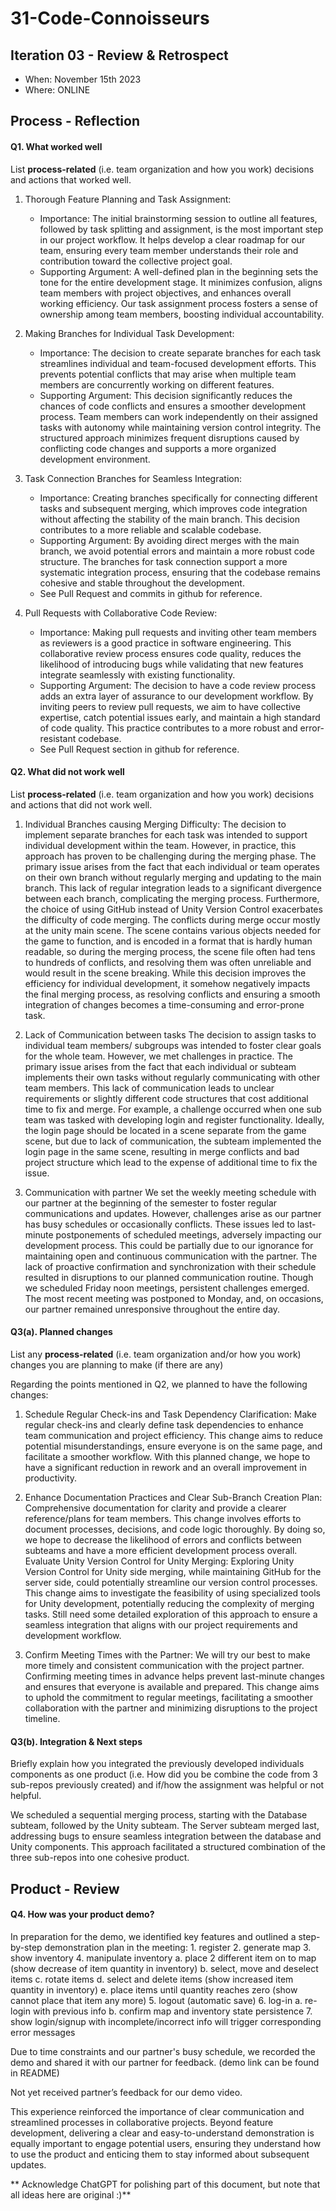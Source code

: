 
# 31-Code-Connoisseurs


## Iteration 03 - Review & Retrospect

 * When:  November 15th 2023
 * Where: ONLINE

## Process - Reflection


#### Q1. What worked well

List **process-related** (i.e. team organization and how you work) decisions and actions that worked well.

1. Thorough Feature Planning and Task Assignment:
   - Importance: The initial brainstorming session to outline all features, followed by task splitting and assignment, is the most important step in our project workflow. It helps develop a clear roadmap for our team, ensuring every team member understands their role and contribution toward the collective project goal.
   - Supporting Argument: A well-defined plan in the beginning sets the tone for the entire development stage. It minimizes confusion, aligns team members with project objectives, and enhances overall working efficiency. Our task assignment process fosters a sense of ownership among team members, boosting individual accountability.


2. Making Branches for Individual Task Development:
   - Importance: The decision to create separate branches for each task streamlines individual and team-focused development efforts. This prevents potential conflicts that may arise when multiple team members are concurrently working on different features.
   - Supporting Argument: This decision significantly reduces the chances of code conflicts and ensures a smoother development process. Team members can work independently on their assigned tasks with autonomy while maintaining version control integrity. The structured approach minimizes frequent disruptions caused by conflicting code changes and supports a more organized development environment.


3. Task Connection Branches for Seamless Integration:
   - Importance: Creating branches specifically for connecting different tasks and subsequent merging, which improves code integration without affecting the stability of the main branch. This decision contributes to a more reliable and scalable codebase.
   - Supporting Argument: By avoiding direct merges with the main branch, we avoid potential errors and maintain a more robust code structure. The branches for task connection support a more systematic integration process, ensuring that the codebase remains cohesive and stable throughout the development.
   - See Pull Request and commits in github for reference.

4. Pull Requests with Collaborative Code Review:
   - Importance: Making pull requests and inviting other team members as reviewers is a good practice in software engineering. This collaborative review process ensures code quality, reduces the likelihood of introducing bugs while validating that new features integrate seamlessly with existing functionality.
   - Supporting Argument: The decision to have a code review process adds an extra layer of assurance to our development workflow. By inviting peers to review pull requests, we aim to have collective expertise, catch potential issues early, and maintain a high standard of code quality. This practice contributes to a more robust and error-resistant codebase.
   - See Pull Request section in github for reference.


#### Q2. What did not work well

List **process-related** (i.e. team organization and how you work) decisions and actions that did not work well.

1. Individual Branches causing Merging Difficulty:
The decision to implement separate branches for each task was intended to support individual development within the team. However, in practice, this approach has proven to be challenging during the merging phase. The primary issue arises from the fact that each individual or team operates on their own branch without regularly merging and updating to the main branch. This lack of regular integration leads to a significant divergence between each branch, complicating the merging process.
Furthermore, the choice of using GitHub instead of Unity Version Control exacerbates the difficulty of code merging. The conflicts during merge occur mostly at the unity main scene. The scene contains various objects needed for the game to function, and is encoded in a format that is hardly human readable, so during the merging process, the scene file often had tens to hundreds of conflicts, and resolving them was often unreliable and would result in the scene breaking.
While this decision improves the efficiency for individual development, it somehow negatively impacts the final merging process, as resolving conflicts and ensuring a smooth integration of changes becomes a time-consuming and error-prone task. 

2. Lack of Communication between tasks
The decision to assign tasks to individual team members/ subgroups was intended to foster clear goals for the whole team. However, we met challenges in practice. The primary issue arises from the fact that each individual or subteam implements their own tasks without regularly communicating with other team members. This lack of communication leads to unclear requirements or slightly different code structures that cost additional time to fix and merge.
For example, a challenge occurred when one sub team was tasked with developing login and register functionality. Ideally, the login page should be located in a scene separate from the game scene, but due to lack of communication, the subteam implemented the login page in the same scene, resulting in merge conflicts and bad project structure which lead to the expense of additional time to fix the issue.


3. Communication with partner
We set the weekly meeting schedule with our partner at the beginning of the semester to foster regular communications and updates. However, challenges arise as our partner has busy schedules or occasionally conflicts. These issues led to last-minute postponements of scheduled meetings, adversely impacting our development process.
This could be partially due to our ignorance for maintaining open and continuous communication with the partner. The lack of proactive confirmation and synchronization with their schedule resulted in disruptions to our planned communication routine. Though we scheduled Friday noon meetings, persistent challenges emerged. The most recent meeting was postponed to Monday, and, on occasions, our partner remained unresponsive throughout the entire day.



#### Q3(a). Planned changes

List any **process-related** (i.e. team organization and/or how you work) changes you are planning to make (if there are any)

Regarding the points mentioned in Q2, we planned to have the following changes:
1. Schedule Regular Check-ins and Task Dependency Clarification:
Make regular check-ins and clearly define task dependencies to enhance team communication and project efficiency. This change aims to reduce potential misunderstandings, ensure everyone is on the same page, and facilitate a smoother workflow. With this planned change, we hope to have a significant reduction in rework and an overall improvement in productivity.

2. Enhance Documentation Practices and Clear Sub-Branch Creation Plan:
Comprehensive documentation for clarity and provide a clearer reference/plans for team members. This change involves efforts to document processes, decisions, and code logic thoroughly. By doing so, we hope to decrease the likelihood of errors and conflicts between subteams and have a more efficient development process overall.
Evaluate Unity Version Control for Unity Merging:
Exploring Unity Version Control for Unity side merging, while maintaining GitHub for the server side, could potentially streamline our version control processes. This change aims to investigate the feasibility of using specialized tools for Unity development, potentially reducing the complexity of merging tasks. Still need some detailed exploration of this approach to ensure a seamless integration that aligns with our project requirements and development workflow.

3. Confirm Meeting Times with the Partner:
We will try our best to make more timely and consistent communication with the project partner. Confirming meeting times in advance helps prevent last-minute changes and ensures that everyone is available and prepared. This change aims to uphold the commitment to regular meetings, facilitating a smoother collaboration with the partner and minimizing disruptions to the project timeline.

#### Q3(b). Integration & Next steps
Briefly explain how you integrated the previously developed individuals components as one product (i.e. How did you be combine the code from 3 sub-repos previously created) and if/how the assignment was helpful or not helpful.

We scheduled a sequential merging process, starting with the Database subteam, followed by the Unity subteam. The Server subteam merged last, addressing bugs to ensure seamless integration between the database and Unity components. This approach facilitated a structured combination of the three sub-repos into one cohesive product.

## Product - Review

#### Q4. How was your product demo?
  In preparation for the demo, we identified key features and outlined a step-by-step demonstration plan in the meeting: 
    1. register
    2. generate map
    3. show inventory
    4. manipulate inventory
        a. place 2 different item on to map (show decrease of item quantity in inventory)
        b. select, move and deselect items
        c. rotate items
        d. select and delete items (show increased item quantity in inventory)
        e. place items until quantity reaches zero (show cannot place that  item any more)
    5. logout (automatic save)
    6. log-in
        a. re-login with previous info
        b. confirm map and inventory state persistence
    7. show login/signup with incomplete/incorrect info will trigger corresponding error messages

Due to time constraints and our partner's busy schedule, we recorded the demo and shared it with our partner for feedback. (demo link can be found in README)

Not yet received partner’s feedback for our demo video.

This experience reinforced the importance of clear communication and streamlined processes in collaborative projects. Beyond feature development, delivering a clear and easy-to-understand demonstration is equally important to engage potential users, ensuring they understand how to use the product and enticing them to stay informed about subsequent updates.

** Acknowledge ChatGPT for polishing part of this document, but note that all ideas here are original :)**

